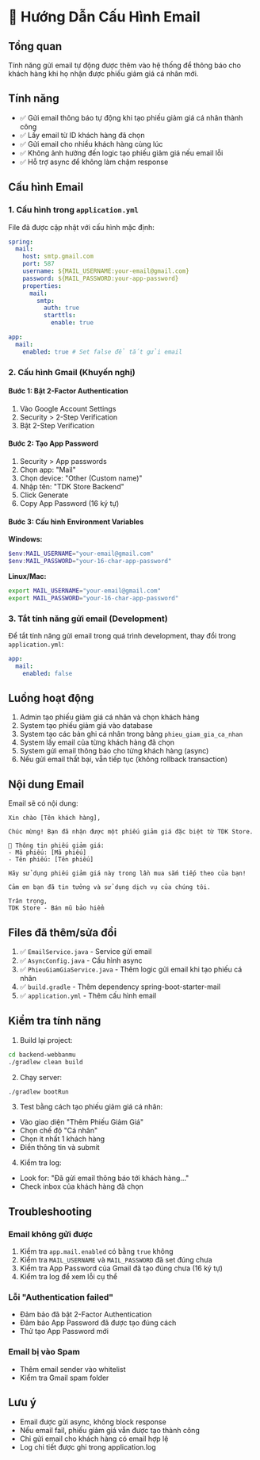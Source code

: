 # 📧 Hướng Dẫn Cấu Hình Email

## Tổng quan

Tính năng gửi email tự động được thêm vào hệ thống để thông báo cho khách hàng khi họ nhận được phiếu giảm giá cá nhân mới.

## Tính năng

- ✅ Gửi email thông báo tự động khi tạo phiếu giảm giá cá nhân thành công
- ✅ Lấy email từ ID khách hàng đã chọn
- ✅ Gửi email cho nhiều khách hàng cùng lúc
- ✅ Không ảnh hưởng đến logic tạo phiếu giảm giá nếu email lỗi
- ✅ Hỗ trợ async để không làm chậm response

## Cấu hình Email

### 1. Cấu hình trong `application.yml`

File đã được cập nhật với cấu hình mặc định:

```yaml
spring:
  mail:
    host: smtp.gmail.com
    port: 587
    username: ${MAIL_USERNAME:your-email@gmail.com}
    password: ${MAIL_PASSWORD:your-app-password}
    properties:
      mail:
        smtp:
          auth: true
          starttls:
            enable: true

app:
  mail:
    enabled: true # Set false để tắt gửi email
```

### 2. Cấu hình Gmail (Khuyến nghị)

#### Bước 1: Bật 2-Factor Authentication
1. Vào Google Account Settings
2. Security > 2-Step Verification
3. Bật 2-Step Verification

#### Bước 2: Tạo App Password
1. Security > App passwords
2. Chọn app: "Mail"
3. Chọn device: "Other (Custom name)"
4. Nhập tên: "TDK Store Backend"
5. Click Generate
6. Copy App Password (16 ký tự)

#### Bước 3: Cấu hình Environment Variables

**Windows:**
```powershell
$env:MAIL_USERNAME="your-email@gmail.com"
$env:MAIL_PASSWORD="your-16-char-app-password"
```

**Linux/Mac:**
```bash
export MAIL_USERNAME="your-email@gmail.com"
export MAIL_PASSWORD="your-16-char-app-password"
```

### 3. Tắt tính năng gửi email (Development)

Để tắt tính năng gửi email trong quá trình development, thay đổi trong `application.yml`:

```yaml
app:
  mail:
    enabled: false
```

## Luồng hoạt động

1. Admin tạo phiếu giảm giá cá nhân và chọn khách hàng
2. System tạo phiếu giảm giá vào database
3. System tạo các bản ghi cá nhân trong bảng `phieu_giam_gia_ca_nhan`
4. System lấy email của từng khách hàng đã chọn
5. System gửi email thông báo cho từng khách hàng (async)
6. Nếu gửi email thất bại, vẫn tiếp tục (không rollback transaction)

## Nội dung Email

Email sẽ có nội dung:

```
Xin chào [Tên khách hàng],

Chúc mừng! Bạn đã nhận được một phiếu giảm giá đặc biệt từ TDK Store.

📌 Thông tin phiếu giảm giá:
- Mã phiếu: [Mã phiếu]
- Tên phiếu: [Tên phiếu]

Hãy sử dụng phiếu giảm giá này trong lần mua sắm tiếp theo của bạn!

Cảm ơn bạn đã tin tưởng và sử dụng dịch vụ của chúng tôi.

Trân trọng,
TDK Store - Bán mũ bảo hiểm
```

## Files đã thêm/sửa đổi

1. ✅ `EmailService.java` - Service gửi email
2. ✅ `AsyncConfig.java` - Cấu hình async
3. ✅ `PhieuGiamGiaService.java` - Thêm logic gửi email khi tạo phiếu cá nhân
4. ✅ `build.gradle` - Thêm dependency spring-boot-starter-mail
5. ✅ `application.yml` - Thêm cấu hình email

## Kiểm tra tính năng

1. Build lại project:
```bash
cd backend-webbanmu
./gradlew clean build
```

2. Chạy server:
```bash
./gradlew bootRun
```

3. Test bằng cách tạo phiếu giảm giá cá nhân:
- Vào giao diện "Thêm Phiếu Giảm Giá"
- Chọn chế độ "Cá nhân"
- Chọn ít nhất 1 khách hàng
- Điền thông tin và submit

4. Kiểm tra log:
- Look for: "Đã gửi email thông báo tới khách hàng..."
- Check inbox của khách hàng đã chọn

## Troubleshooting

### Email không gửi được
1. Kiểm tra `app.mail.enabled` có bằng `true` không
2. Kiểm tra `MAIL_USERNAME` và `MAIL_PASSWORD` đã set đúng chưa
3. Kiểm tra App Password của Gmail đã tạo đúng chưa (16 ký tự)
4. Kiểm tra log để xem lỗi cụ thể

### Lỗi "Authentication failed"
- Đảm bảo đã bật 2-Factor Authentication
- Đảm bảo App Password đã được tạo đúng cách
- Thử tạo App Password mới

### Email bị vào Spam
- Thêm email sender vào whitelist
- Kiểm tra Gmail spam folder

## Lưu ý

- Email được gửi async, không block response
- Nếu email fail, phiếu giảm giá vẫn được tạo thành công
- Chỉ gửi email cho khách hàng có email hợp lệ
- Log chi tiết được ghi trong application.log

